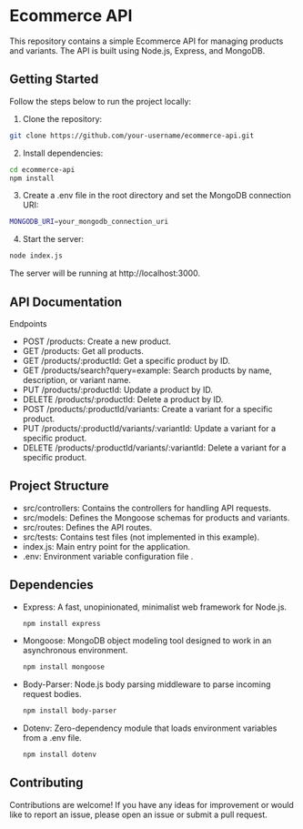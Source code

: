 # Ecommerce API

This repository contains a simple Ecommerce API for managing products and variants. The API is built using Node.js, Express, and MongoDB.

## Getting Started

Follow the steps below to run the project locally:

1. Clone the repository:

```bash
git clone https://github.com/your-username/ecommerce-api.git
```
2. Install dependencies:
```bash
cd ecommerce-api
npm install
```
3. Create a .env file in the root directory and set the MongoDB connection URI:

```bash
MONGODB_URI=your_mongodb_connection_uri
```
4. Start the server:

```bash
node index.js
```
The server will be running at http://localhost:3000.

## API Documentation
Endpoints

  - POST /products: Create a new product.
  - GET /products: Get all products.
  - GET /products/:productId: Get a specific product by ID.
  - GET /products/search?query=example: Search products by name, description, or variant name.
  - PUT /products/:productId: Update a product by ID.
  - DELETE /products/:productId: Delete a product by ID.
  - POST /products/:productId/variants: Create a variant for a specific product.
  - PUT /products/:productId/variants/:variantId: Update a variant for a specific product.
  - DELETE /products/:productId/variants/:variantId: Delete a variant for a specific product.

## Project Structure

  - src/controllers: Contains the controllers for handling API requests.
  - src/models: Defines the Mongoose schemas for products and variants.
  - src/routes: Defines the API routes.
  - src/tests: Contains test files (not implemented in this example).
  - index.js: Main entry point for the application.
  - .env: Environment variable configuration file .

## Dependencies
  - Express: A fast, unopinionated, minimalist web framework for Node.js.
    ```bash
    npm install express
    ```
  - Mongoose: MongoDB object modeling tool designed to work in an asynchronous environment.
    ```bash
    npm install mongoose

  - Body-Parser: Node.js body parsing middleware to parse incoming request bodies.
      ```bash
      npm install body-parser

  - Dotenv: Zero-dependency module that loads environment variables from a .env file.
      ```bash
      npm install dotenv
      ```
## Contributing

Contributions  are welcome! If you have any ideas for improvement or would like to report an issue, please open an issue or submit a pull request.